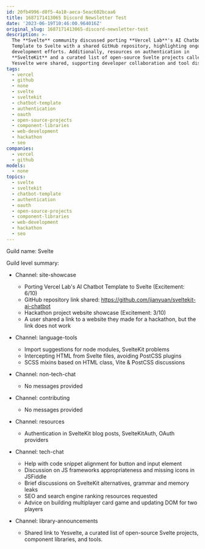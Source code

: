 ```yaml
---
id: 20fb4996-d0f5-4a10-aeca-5eac602bcaa6
title: 1687171413065 Discord Newsletter Test
date: '2023-06-19T10:46:00.964016Z'
original_slug: 1687171413065-discord-newsletter-test
description: >-
  The **Svelte** community discussed porting **Vercel Lab**'s AI Chatbot
  Template to Svelte with a shared GitHub repository, highlighting ongoing
  development efforts. Additionally, resources on authentication in
  **SvelteKit** and a curated list of open-source Svelte projects called
  Yesvelte were shared, supporting developer collaboration and tool discovery.
tags:
  - vercel
  - github
  - none
  - svelte
  - sveltekit
  - chatbot-template
  - authentication
  - oauth
  - open-source-projects
  - component-libraries
  - web-development
  - hackathon
  - seo
companies:
  - vercel
  - github
models:
  - none
topics:
  - svelte
  - sveltekit
  - chatbot-template
  - authentication
  - oauth
  - open-source-projects
  - component-libraries
  - web-development
  - hackathon
  - seo
---
```



<!-- buttondown-editor-mode: plaintext -->Guild name: Svelte

Guild level summary:

- Channel: site-showcase
    - Porting Vercel Lab's AI Chatbot Template to Svelte (Excitement: 6/10)
    - GitHub repository link shared: https://github.com/jianyuan/sveltekit-ai-chatbot
    - Hackathon project website showcase (Excitement: 3/10)
    - A user shared a link to a website they made for a hackathon, but the link does not work
    
- Channel: language-tools
    - Import suggestions for node modules, SvelteKit problems
    - Intercepting HTML from Svelte files, avoiding PostCSS plugins
    - SCSS mixins based on HTML class, Vite & PostCSS discussions
    
- Channel: non-tech-chat
    - No messages provided
    
- Channel: contributing
    - No messages provided
    
- Channel: resources
    - Authentication in SvelteKit blog posts, SvelteKitAuth, OAuth providers
    
- Channel: tech-chat
    - Help with code snippet alignment for button and input element
    - Discussion on JS frameworks appropriateness and missing icons in JSFiddle
    - Brief discussions on SvelteKit alternatives, grammar and memory leaks
    - SEO and search engine ranking resources requested
    - Advice on building multiplayer card game and updating DOM for two players
    
- Channel: library-announcements
    - Shared link to Yesvelte, a curated list of open-source Svelte projects, component libraries, and tools.
